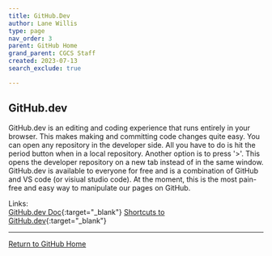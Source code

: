 ```yaml
---
title: GitHub.Dev
author: Lane Willis
type: page
nav_order: 3
parent: GitHub Home
grand_parent: CGCS Staff
created: 2023-07-13
search_exclude: true

---
```


## GitHub.dev
GitHub.dev is an editing and coding experience that runs entirely in your browser. This makes making and committing code changes quite easy. You can open any repository in the developer side. All you have to do is hit the period button when in a local repository. Another option is to press '>'. This opens the developer repository on a new tab instead of in the same window. GitHub.dev is available to everyone for free and is a combination of GitHub and VS code (or visiual studio code). At the moment, this is the most pain-free and easy way to manipulate our pages on GitHub.

Links:  
[GitHub.dev Doc](https://docs.github.com/en/codespaces/the-githubdev-web-based-editor){:target="_blank"}
[Shortcuts to GitHub.dev](https://docs.github.com/en/get-started/using-github/keyboard-shortcuts#source-code-editing){:target="_blank"}

---

[Return to GitHub Home](/cgcs-staff-information/github/github.html)